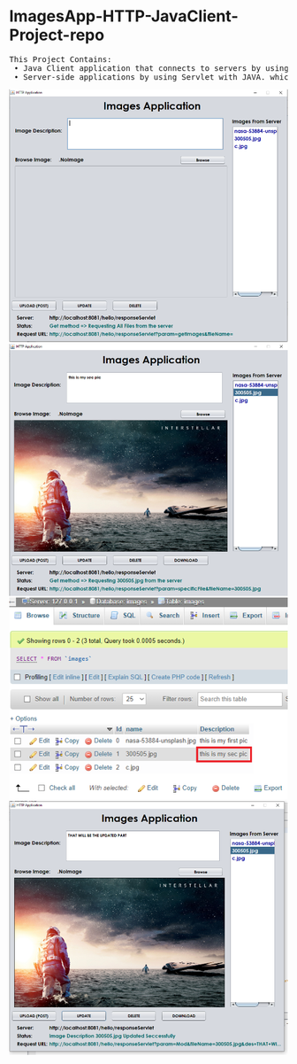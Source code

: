 # ImagesApp-HTTP-JavaClient-Project-repo

<pre>
This Project Contains: 
 • Java Client application that connects to servers by using HTTP protocol.
 • Server-side applications by using Servlet with JAVA. which is receiving HTTP requests from the Java client and responding with corresponding HTTP responses.
</pre>
![](1.PNG)
![](2.PNG)
![](3.png)
![](4.PNG)
